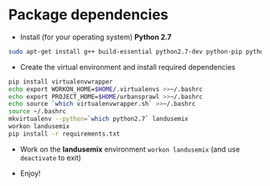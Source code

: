 # Package dependencies

- Install (for your operating system) **Python 2.7**
```sh
sudo apt-get install g++ build-essential python2.7-dev python-pip python-matplotlib
```

- Create the virtual environment and install required dependencies
```sh
pip install virtualenvwrapper
echo export WORKON_HOME=$HOME/.virtualenvs >>~/.bashrc
echo export PROJECT_HOME=$HOME/urbansprawl >>~/.bashrc
echo source `which virtualenvwrapper.sh` >>~/.bashrc
source ~/.bashrc
mkvirtualenv --python=`which python2.7` landusemix
workon landusemix
pip install -r requirements.txt
```

- Work on the **landusemix** environment `workon landusemix` (and use `deactivate` to exit)

- Enjoy!
